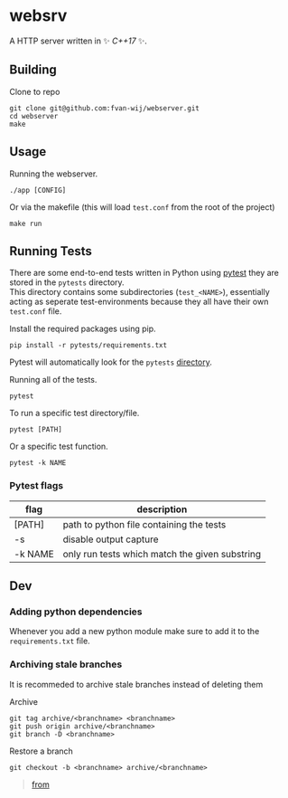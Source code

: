 # websrv

A HTTP server written in ✨ *C++17* ✨.




## Building

Clone to repo
```
git clone git@github.com:fvan-wij/webserver.git
cd webserver
make
```

## Usage
Running the webserver.
```
./app [CONFIG]
```
Or via the makefile (this will load `test.conf` from the root of the project)
```
make run
```



## Running Tests
There are some end-to-end tests  written in Python using [pytest](https://docs.pytest.org/en/stable/) they are stored in the `pytests` directory. <br>
This directory contains some subdirectories (`test_<NAME>`), essentially acting as seperate test-environments because they all have their own `test.conf` file.



Install the required packages using pip.
```
pip install -r pytests/requirements.txt
```

Pytest will automatically look for the `pytests` [directory](https://docs.pytest.org/en/stable/explanation/goodpractices.html#conventions-for-python-test-discovery).

Running all of the tests.
```
pytest
```

To run a specific test directory/file.
```
pytest [PATH]
```

Or a specific test function.
```
pytest -k NAME 
```

### Pytest flags
| flag | description |
|---------|-----------------------------|
| [PATH] | path to python file containing the tests |
| -s | disable output capture |
| -k NAME | only run tests which match the given substring |



## Dev


### Adding python dependencies
Whenever you add a new python module make sure to add it to the `requirements.txt` file.

### Archiving stale branches
It is recommeded to archive stale branches instead of deleting them

Archive
```
git tag archive/<branchname> <branchname>
git push origin archive/<branchname>
git branch -D <branchname>
```

Restore a branch
```
git checkout -b <branchname> archive/<branchname>
```

> [from](https://stackoverflow.com/a/4292670)
